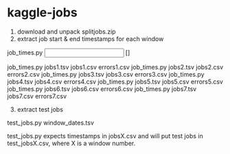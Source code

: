 kaggle-jobs
===========

1. download and unpack splitjobs.zip
2. extract job start & end timestamps for each window 

job_times.py <input file> <output file> [<errors file>]

job_times.py jobs1.tsv jobs1.csv errors1.csv
job_times.py jobs2.tsv jobs2.csv errors2.csv
job_times.py jobs3.tsv jobs3.csv errors3.csv
job_times.py jobs4.tsv jobs4.csv errors4.csv
job_times.py jobs5.tsv jobs5.csv errors5.csv
job_times.py jobs6.tsv jobs6.csv errors6.csv
job_times.py jobs7.tsv jobs7.csv errors7.csv

3. extract test jobs

test_jobs.py window_dates.tsv

test_jobs.py expects timestamps in jobsX.csv and will put test jobs in test_jobsX.csv, where X is a window number.